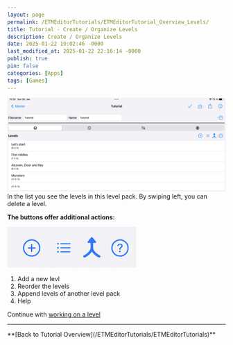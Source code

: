 ```yaml
---
layout: page
permalink: /ETMEditorTutorials/ETMEditorTutorial_Overview_Levels/
title: Tutorial - Create / Organize Levels
description: Create / Organize Levels
date: 2025-01-22 19:02:46 -0000
last_modified_at: 2025-01-22 22:16:14 -0000
publish: true
pin: false
categories: [Apps]
tags: [Games]
---
```


![Overview Levels](/assets/ETMEditor/OverviewLevels.jpg)
In the list you see the levels in this level pack. By swiping left, you can delete a level.

**The buttons offer additional actions:**

![Overview Levels Buttons](/assets/ETMEditor/OverviewLevelsIcons.png)
1. Add a new levl
2. Reorder the levels
3. Append levels of another level pack
4. Help

Continue with [working on a level](/ETMEditorTutorials/ETMEditorTutorial_Level_Detail_Tab)

<hr>
**[Back to Tutorial Overview](/ETMEditorTutorials/ETMEditorTutorials)**

